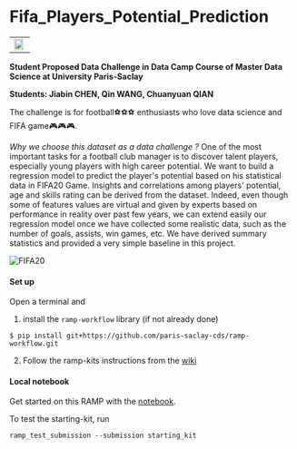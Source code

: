 # Fifa_Players_Potential_Prediction
<div style="text-align: left;">
<table style="width:100%; background-color:transparent;">
  <tr style="background-color:transparent;">
    <td style="background-color:transparent;"><a href="http://www.datascience-paris-saclay.fr">
<img border="0" src="http://project.inria.fr/saclaycds/files/2017/02/logoUPSayPlusCDS_990.png" width="90%"> </td>
     
  </tr>
</table> 
</div>

**Student Proposed Data Challenge in Data Camp Course of Master Data Science at University Paris-Saclay**

**Students: Jiabin CHEN, Qin WANG, Chuanyuan QIAN**

The challenge is for football⚽️⚽️⚽️ enthusiasts who love data science and FIFA game🎮🎮🎮. 

*Why we choose this dataset as a data challenge ?* One of the most important tasks for a football club manager is to discover talent players, especially young players with high career potential. We want to build a regression model to predict the player's potential based on his statistical data in FIFA20 Game. Insights and correlations among players' potential, age and skills rating can be derived from the dataset. Indeed, even though some of features values are virtual and given by experts based on performance in reality over past few years, we can extend easily our regression model once we have collected some realistic data, such as the number of goals, assists, win games, etc. We have derived summary statistics and provided a very simple baseline in this project.

![FIFA20](https://www.fifplay.com/img/public/fifa-20-logo.png)

#### Set up

Open a terminal and

1. install the `ramp-workflow` library (if not already done)
  ```
  $ pip install git+https://github.com/paris-saclay-cds/ramp-workflow.git
  ```

2. Follow the ramp-kits instructions from the [wiki](https://github.com/paris-saclay-cds/ramp-workflow/wiki/Getting-started-with-a-ramp-kit)

#### Local notebook

Get started on this RAMP with the [notebook](starting_kit.ipynb).

To test the starting-kit, run


```
ramp_test_submission --submission starting_kit
```
